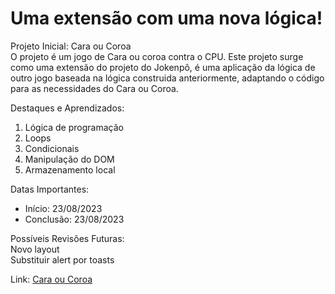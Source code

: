 <h1>Uma extensão com uma nova lógica!</h1>

Projeto Inicial: Cara ou Coroa <br>
O projeto é um jogo de Cara ou coroa contra o CPU. Este projeto surge como uma extensão do projeto do Jokenpô, é uma aplicação da lógica de outro jogo baseada na lógica construida anteriormente, adaptando o código para as necessidades do Cara ou Coroa.

Destaques e Aprendizados: <br>
<ol>
  <li>Lógica de programação</li>
  <li>Loops</li>
  <li>Condicionais</li>
  <li>Manipulação do DOM</li>
  <li>Armazenamento local</li>
</ol>

Datas Importantes: 
<ul>
  <li>Início: 23/08/2023</li>
  <li>Conclusão: 23/08/2023</li>
</ul>

Possíveis Revisões Futuras: <br>
Novo layout <br>
Substituir alert por toasts

Link: <a href="https://caiorossi00.github.io/Cara-ou-Coroa/" target="_blank">Cara ou Coroa</a>


